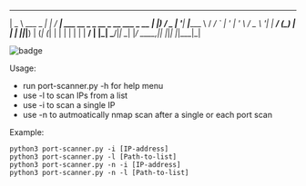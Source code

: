  ____            _       ____
|  _ \ ___  _ __| |_    / ___|  ___ __ _ _ __  _ __   ___ _ __
| |_) / _ \| '__| __|___\___ \ / __/ _` | '_ \| '_ \ / _ \ '__|
|  __/ (_) | |  | ||_____|__) | (_| (_| | | | | | | |  __/ |
|_|   \___/|_|   \__|   |____/ \___\__,_|_| |_|_| |_|\___|_|


![badge](https://img.shields.io/github/downloads/lSANCHOl/port-scanner/total)

Usage:
- run port-scanner.py -h for help menu
- use -l to scan IPs from a list
- use -i to scan a single IP
- use -n to autmoatically nmap scan after a single or each port scan


Example:
```
python3 port-scanner.py -i [IP-address]
python3 port-scanner.py -l [Path-to-list]
python3 port-scanner.py -n -i [IP-address] 
python3 port-scanner.py -n -l [Path-to-list]
```
